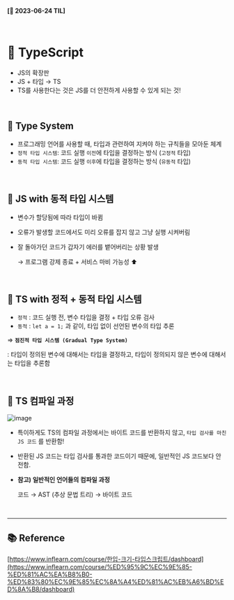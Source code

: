 **[📆 2023-06-24 TIL]**

<br/>

# 📍 TypeScript

- JS의 확장판
- JS + 타입 → TS
- TS를 사용한다는 것은 JS를 더 안전하게 사용할 수 있게 되는 것!

<br />

## 📍 Type System

- 프로그래밍 언어를 사용할 때, 타입과 관련하여 지켜야 하는 규칙들을 모아둔 체계
- `정적 타입 시스템`: 코드 실행 `이전`에 타입을 결정하는 방식 (`고정적` 타입)
- `동적 타입 시스템`: 코드 실행 `이후`에 타입을 결정하는 방식 (`유동적` 타입)

<br />

## 📍 JS with 동적 타입 시스템

- 변수가 할당됨에 따라 타입이 바뀜
- 오류가 발생할 코드에서도 미리 오류를 잡지 않고 그냥 실행 시켜버림
- 잘 돌아가던 코드가 갑자기 에러를 뱉어버리는 상황 발생
    
    → 프로그램 강제 종료 + 서비스 마비 가능성 ⬆️
    

<br />

## 📍 TS with 정적 + 동적 타입 시스템

- `정적` : 코드 실행 전, 변수 타입을 결정 + 타입 오류 검사
- `동적` : `let a = 1;` 과 같이, 타입 없이 선언된 변수의 타입 추론

⇒ **`점진적 타입 시스템 (Gradual Type System)`**

: 타입이 정의된 변수에 대해서는 타입을 결정하고, 타입이 정의되지 않은 변수에 대해서는 타입을 추론함

<br />

## 📍 TS 컴파일 과정

![image](https://s3-us-west-2.amazonaws.com/secure.notion-static.com/d637f935-985f-45eb-ae6b-e1a6aaaa6fb2/%EC%8A%A4%ED%81%AC%EB%A6%B0%EC%83%B7_2023-06-24_035846.png)

- 특이하게도 TS의 컴파일 과정에서는 바이트 코드를 반환하지 않고, `타입 검사를 마친 JS 코드` 를 반환함!
- 반환된 JS 코드는 타입 검사를 통과한 코드이기 때문에, 일반적인 JS 코드보다 안전함.

- **참고) 일반적인 언어들의 컴파일 과정**
    
    코드 → AST (추상 문법 트리) → 바이트 코드
    

<br />

<hr/>

## 📚 Reference

[https://www.inflearn.com/course/한입-크기-타입스크립트/dashboard](https://www.inflearn.com/course/%ED%95%9C%EC%9E%85-%ED%81%AC%EA%B8%B0-%ED%83%80%EC%9E%85%EC%8A%A4%ED%81%AC%EB%A6%BD%ED%8A%B8/dashboard)